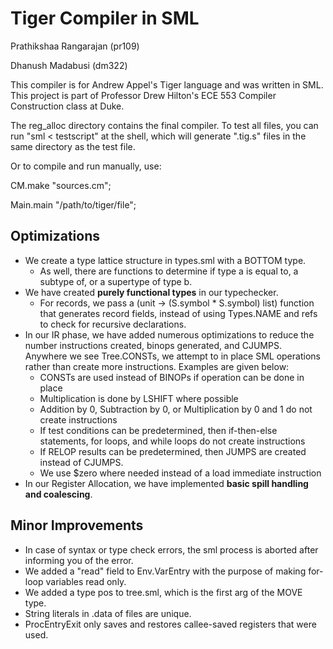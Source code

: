 # Tiger Compiler in SML

Prathikshaa Rangarajan (pr109)

Dhanush Madabusi (dm322)

This compiler is for Andrew Appel's Tiger language and was written in SML. This project is part of Professor Drew Hilton's ECE 553 Compiler Construction class at Duke.

The reg_alloc directory contains the final compiler.
To test all files, you can run "sml < testscript" at the shell, which will generate ".tig.s" files in the same directory as the test file.

Or to compile and run manually, use:

CM.make "sources.cm";

Main.main "/path/to/tiger/file";

## Optimizations

* We create a type lattice structure in types.sml with a BOTTOM type.
  * As well, there are functions to determine if type a is equal to, a subtype of, or a supertype of type b.
* We have created **purely functional types** in our typechecker.
  * For records, we pass a (unit -> (S.symbol * S.symbol) list) function that generates record fields, instead of using Types.NAME and refs to check for recursive declarations.
* In our IR phase, we have added numerous optimizations to reduce the number instructions created, binops generated, and CJUMPS. Anywhere we see Tree.CONSTs, we attempt to in place SML operations rather than create more instructions. Examples are given below:
  * CONSTs are used instead of BINOPs if operation can be done in place
  * Multiplication is done by LSHIFT where possible
  * Addition by 0, Subtraction by 0, or Multiplication by 0 and 1 do not create instructions
  * If test conditions can be predetermined, then if-then-else statements, for loops, and while loops do not create instructions
  * If RELOP results can be predetermined, then JUMPS are created instead of CJUMPS.
  * We use $zero where needed instead of a load immediate instruction
* In our Register Allocation, we have implemented **basic spill handling and coalescing**.
 
## Minor Improvements
* In case of syntax or type check errors, the sml process is aborted after informing you of the error.
* We added a "read" field to Env.VarEntry with the purpose of making for-loop variables read only.
* We added a type pos to tree.sml, which is the first arg of the MOVE type.
* String literals in .data of files are unique.
* ProcEntryExit only saves and restores callee-saved registers that were used.

